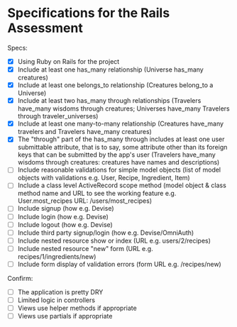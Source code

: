 # Specifications for the Rails Assessment

Specs:
- [x] Using Ruby on Rails for the project
- [x] Include at least one has_many relationship (Universe has_many creatures)
- [x] Include at least one belongs_to relationship (Creatures belong_to a Universe)
- [x] Include at least two has_many through relationships (Travelers have_many wisdoms through creatures; Universes have_many Travelers through traveler_universes)
- [x] Include at least one many-to-many relationship (Creatures have_many travelers and Travelers have_many creatures)
- [x] The "through" part of the has_many through includes at least one user submittable attribute, that is to say, some attribute other than its foreign keys that can be submitted by the app's user (Travelers have_many wisdoms through creatures: creatures have names and descriptions)
- [ ] Include reasonable validations for simple model objects (list of model objects with validations e.g. User, Recipe, Ingredient, Item)
- [ ] Include a class level ActiveRecord scope method (model object & class method name and URL to see the working feature e.g. User.most_recipes URL: /users/most_recipes)
- [ ] Include signup (how e.g. Devise)
- [ ] Include login (how e.g. Devise)
- [ ] Include logout (how e.g. Devise)
- [ ] Include third party signup/login (how e.g. Devise/OmniAuth)
- [ ] Include nested resource show or index (URL e.g. users/2/recipes)
- [ ] Include nested resource "new" form (URL e.g. recipes/1/ingredients/new)
- [ ] Include form display of validation errors (form URL e.g. /recipes/new)

Confirm:
- [ ] The application is pretty DRY
- [ ] Limited logic in controllers
- [ ] Views use helper methods if appropriate
- [ ] Views use partials if appropriate